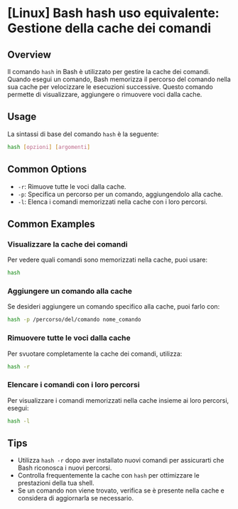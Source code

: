 # [Linux] Bash hash uso equivalente: Gestione della cache dei comandi

## Overview
Il comando `hash` in Bash è utilizzato per gestire la cache dei comandi. Quando esegui un comando, Bash memorizza il percorso del comando nella sua cache per velocizzare le esecuzioni successive. Questo comando permette di visualizzare, aggiungere o rimuovere voci dalla cache.

## Usage
La sintassi di base del comando `hash` è la seguente:

```bash
hash [opzioni] [argomenti]
```

## Common Options
- `-r`: Rimuove tutte le voci dalla cache.
- `-p`: Specifica un percorso per un comando, aggiungendolo alla cache.
- `-l`: Elenca i comandi memorizzati nella cache con i loro percorsi.

## Common Examples

### Visualizzare la cache dei comandi
Per vedere quali comandi sono memorizzati nella cache, puoi usare:

```bash
hash
```

### Aggiungere un comando alla cache
Se desideri aggiungere un comando specifico alla cache, puoi farlo con:

```bash
hash -p /percorso/del/comando nome_comando
```

### Rimuovere tutte le voci dalla cache
Per svuotare completamente la cache dei comandi, utilizza:

```bash
hash -r
```

### Elencare i comandi con i loro percorsi
Per visualizzare i comandi memorizzati nella cache insieme ai loro percorsi, esegui:

```bash
hash -l
```

## Tips
- Utilizza `hash -r` dopo aver installato nuovi comandi per assicurarti che Bash riconosca i nuovi percorsi.
- Controlla frequentemente la cache con `hash` per ottimizzare le prestazioni della tua shell.
- Se un comando non viene trovato, verifica se è presente nella cache e considera di aggiornarla se necessario.